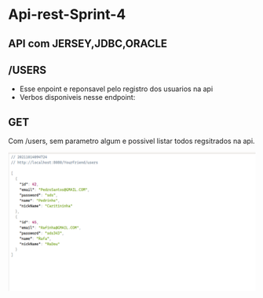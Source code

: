 # Api-rest-Sprint-4

## API com JERSEY,JDBC,ORACLE

## /USERS
- Esse enpoint e reponsavel pelo registro dos usuarios na api
- Verbos disponiveis nesse endpoint: 

## GET
Com /users, sem parametro algum e possivel listar todos regsitrados na api. 

![Screenshot](get_all.png)
